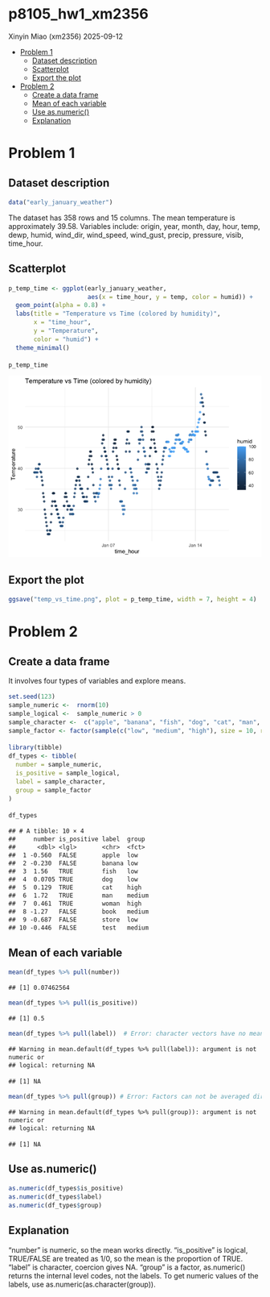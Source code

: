 p8105_hw1_xm2356
================
Xinyin Miao (xm2356)
2025-09-12

- [Problem 1](#problem-1)
  - [Dataset description](#dataset-description)
  - [Scatterplot](#scatterplot)
  - [Export the plot](#export-the-plot)
- [Problem 2](#problem-2)
  - [Create a data frame](#create-a-data-frame)
  - [Mean of each variable](#mean-of-each-variable)
  - [Use as.numeric()](#use-asnumeric)
  - [Explanation](#explanation)

# Problem 1

## Dataset description

``` r
data("early_january_weather")
```

The dataset has 358 rows and 15 columns. The mean temperature is
approximately 39.58. Variables include: origin, year, month, day, hour,
temp, dewp, humid, wind_dir, wind_speed, wind_gust, precip, pressure,
visib, time_hour.

## Scatterplot

``` r
p_temp_time <- ggplot(early_january_weather,
                      aes(x = time_hour, y = temp, color = humid)) +
  geom_point(alpha = 0.8) +
  labs(title = "Temperature vs Time (colored by humidity)",
       x = "time_hour",
       y = "Temperature",
       color = "humid") +
  theme_minimal()

p_temp_time
```

![](p8105_hw1_xm2356_files/figure-gfm/unnamed-chunk-2-1.png)<!-- -->

## Export the plot

``` r
ggsave("temp_vs_time.png", plot = p_temp_time, width = 7, height = 4)
```

# Problem 2

## Create a data frame

It involves four types of variables and explore means.

``` r
set.seed(123)
sample_numeric <-  rnorm(10)
sample_logical <-  sample_numeric > 0
sample_character <-  c("apple", "banana", "fish", "dog", "cat", "man", "woman", "book", "store", "test")
sample_factor <- factor(sample(c("low", "medium", "high"), size = 10, replace = TRUE), levels = c("low", "medium", "high"))

library(tibble)
df_types <- tibble(
  number = sample_numeric, 
  is_positive = sample_logical,
  label = sample_character,
  group = sample_factor
)

df_types
```

    ## # A tibble: 10 × 4
    ##     number is_positive label  group 
    ##      <dbl> <lgl>       <chr>  <fct> 
    ##  1 -0.560  FALSE       apple  low   
    ##  2 -0.230  FALSE       banana low   
    ##  3  1.56   TRUE        fish   low   
    ##  4  0.0705 TRUE        dog    low   
    ##  5  0.129  TRUE        cat    high  
    ##  6  1.72   TRUE        man    medium
    ##  7  0.461  TRUE        woman  high  
    ##  8 -1.27   FALSE       book   medium
    ##  9 -0.687  FALSE       store  low   
    ## 10 -0.446  FALSE       test   medium

## Mean of each variable

``` r
mean(df_types %>% pull(number))
```

    ## [1] 0.07462564

``` r
mean(df_types %>% pull(is_positive))
```

    ## [1] 0.5

``` r
mean(df_types %>% pull(label))  # Error: character vectors have no mean
```

    ## Warning in mean.default(df_types %>% pull(label)): argument is not numeric or
    ## logical: returning NA

    ## [1] NA

``` r
mean(df_types %>% pull(group)) # Error: Factors can not be averaged directly
```

    ## Warning in mean.default(df_types %>% pull(group)): argument is not numeric or
    ## logical: returning NA

    ## [1] NA

## Use as.numeric()

``` r
as.numeric(df_types$is_positive)
as.numeric(df_types$label)
as.numeric(df_types$group)
```

## Explanation

“number” is numeric, so the mean works directly. “is_positive” is
logical, TRUE/FALSE are treated as 1/0, so the mean is the proportion of
TRUE. “label” is character, coercion gives NA. “group” is a factor,
as.numeric() returns the internal level codes, not the labels. To get
numeric values of the labels, use as.numeric(as.character(group)).
